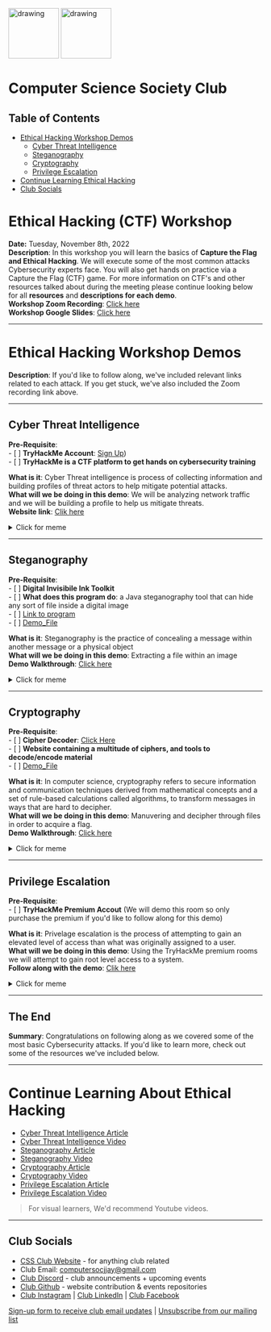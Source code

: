 
<!-- # Ethical Hacking Workshop -->

<img src="https://i.imgur.com/JybZuXd.png" alt="drawing" width="100"/> <img src="https://i.imgur.com/Bzkqs5I.png" alt="drawing" width="100"/>

# Computer Science Society Club

## Table of Contents
- [Ethical Hacking Workshop Demos
](#Ethical-Hacking-Workshop-Demos)
    - [Cyber Threat Intelligence](#Cyber-Threat-Intelligence)
    - [Steganography](#Steganography)
    - [Cryptography](#Cryptography)
    - [Privilege Escalation](#Privilege-Escalation)
- [Continue Learning Ethical Hacking](#Continue-Learning-Ethical-Hacking)
- [Club Socials](#Club-Socials)

# Ethical Hacking (CTF) Workshop 

**Date:** Tuesday, November 8th, 2022 <br>
**Description**: In this workshop you will learn the basics of **Capture the Flag and Ethical Hacking**. We will execute some of the most common attacks Cybersecurity experts face. You will also get hands on practice via a Capture the Flag (CTF) game. For more information on CTF's and other resources talked about during the meeting please continue looking below for all **resources** and **descriptions for each demo**. <br>
**Workshop Zoom Recording**: [Click here](https://jjay-cuny.zoom.us/rec/share/StVI8s_Ej9etDhrakkpaUPJfyRVYXHQSs2cyznt3kifHHWhxFUhpfcm_Dcu59YE.YHI7B8KDrRgR9ppc) <br>
**Workshop Google Slides**: [Click here](https://docs.google.com/presentation/d/1YVD_WflpyozC3RJ1Re6PRwEJbxU4110_TAH51TmDv20/edit?usp=sharing) <br>

---

# Ethical Hacking Workshop Demos

**Description**: If you'd like to follow along, we've included relevant links related to each attack. If you get stuck, we've also included the Zoom recording link above.

---

## Cyber Threat Intelligence
**Pre-Requisite**: <br>
    - [ ] **TryHackMe Account**: [Sign Up](https://tryhackme.com/login)) <br>
    - [ ] **TryHackMe is a CTF platform to get hands on cybersecurity training** <br>

**What is it**: Cyber Threat intelligence is process of collecting information and building profiles of threat actors to help mitigate potential attacks. <br>
**What will we be doing in this demo**: We will be analyzing network traffic and we will be building a profile to help us mitigate threats. <br>
**Website link**: [Clik here](https://tryhackme.com/room/cyberthreatintel) <br>

<details>
    <summary>Click for meme</summary>
    <img src="https://i.imgur.com/wXWhJfK.png" alt="drawing" width="400" height="300"/>
</details>

---

## Steganography
**Pre-Requisite**: <br>
    - [ ] **Digital Invisibile Ink Toolkit** <br>
    - [ ] **What does this program do**: a Java steganography tool that can hide any sort of file inside a digital image <br>
    - [ ] [Link to program](https://sourceforge.net/projects/diit/files/diit/1.5/diit-1.5.jar/download?use_mirror=cytranet)<br>
    - [ ] [Demo_File](https://i.imgur.com/66qJWwL.jpg) <br>

**What is it**: Steganography is the practice of concealing a message within another message or a physical object <br>
**What will we be doing in this demo**: Extracting a file within an image <br>
**Demo Walkthrough**: [Click here](https://youtu.be/G8qQsH3H_Go) <br>
<details>
    <summary>Click for meme</summary>
    <img src="https://i.imgur.com/K7qBgQg.jpg" alt="drawing" width="400" height="300"/>
</details>

---

## Cryptography
**Pre-Requisite**: <br>
    - [ ] **Cipher Decoder**: [Click Here](https://www.dcode.fr/) <br>
    - [ ] **Website containing a multitude of ciphers, and tools to decode/encode material** <br>
    - [ ] [Demo_File](https://www.dropbox.com/scl/fo/qq6wmaqtknyh8w2ga5yrw/h?dl=0&rlkey=wwf45y7dneckc3dvoq1m3rhy8) <br>

**What is it**: In computer science, cryptography refers to secure information and communication techniques derived from mathematical concepts and a set of rule-based calculations called algorithms, to transform messages in ways that are hard to decipher. <br>
**What will we be doing in this demo**: Manuvering and decipher through files in order to acquire a flag. <br>
**Demo Walkthrough**: [Click here](https://youtu.be/9mXGVnB1XaE) <br>
<details>
    <summary>Click for meme</summary>
    <img src="https://i.imgur.com/O6kofwQ.jpg" alt="drawing" width="400" height="300"/>
</details>

---

## Privilege Escalation
**Pre-Requisite**: <br>
    - [ ] **TryHackMe Premium Accout** (We will demo this room so only purchase the premium if you'd like to follow along for this demo) <br>

**What is it**: Privelage escalation is the process of attempting to gain an elevated level of access than what was originally assigned to a user. <br>
**What will we be doing in this demo**: Using the TryHackMe premium rooms we will attempt to gain root level access to a system. <br>
**Follow along with the demo**: [Clik here](https://tryhackme.com/room/intronetworksecurity) <br>
<details>
    <summary>Click for meme</summary>
    <img src="https://i.imgur.com/M7DkGtn.png" alt="drawing" width="400" height="300"/>
</details>

---

## The End
**Summary**: Congratulations on following along as we covered some of the most basic Cybersecurity attacks. If you'd like to learn more, check out some of the resources we've included below.

---

# Continue Learning About Ethical Hacking
- [Cyber Threat Intelligence Article](https://medium.com/katies-five-cents/a-cyber-threat-intelligence-self-study-plan-part-1-968b5a8daf9a)
- [Cyber Threat Intelligence Video](https://www.youtube.com/watch?v=J7e74QLVxCk)
- [Steganography Article](https://www.edureka.co/blog/steganography-tutorial)
- [Steganography Video](https://www.youtube.com/watch?v=Te8Cao2Smsk)
- [Cryptography Article](https://sopa.tulane.edu/blog/how-to-learn-cryptography)
- [Cryptography Video](https://www.youtube.com/watch?v=6_Cxj5WKpIw)
- [Privilege Escalation Article](https://www.invicti.com/learn/privilege-escalation/)
- [Privilege Escalation Video](https://www.youtube.com/watch?v=dpvRaCR0ZWU)


> For visual learners, We'd recommend Youtube videos.

---

## Club Socials
- [CSS Club Website](https://jjaycss.tech/) - for anything club related
- Club Email: computersocjjay@gmail.com
- [Club Discord](https://discord.gg/fJZKErEnPa) - club announcements + upcoming events
- [Club Github](https://github.com/jjcss) - website contribution & events repositories
- [Club Instagram](https://www.instagram.com/jjccomputerscience/) | [Club LinkedIn](https://www.linkedin.com/company/jjcss) | [Club Facebook](https://www.facebook.com/CSSJohnJay)

[Sign-up form to receive club email updates](https://docs.google.com/forms/d/e/1FAIpQLSdH_JXgC_RLikn0gXIr3v7h9TcPvZX3XxaW1CvdhJ3Unnofwg/viewform?usp=pp_url) | [Unsubscribe from our mailing list](https://docs.google.com/forms/d/e/1FAIpQLScM5GbCdIhCrFE1f4fBG3tzvpi2UhdJXgARlcwyCG9adim6rA/viewform)
